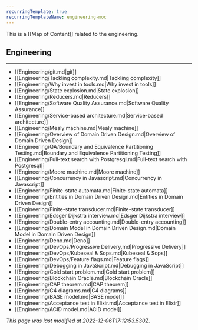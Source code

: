 ```yaml
---
recurringTemplate: true
recurringTemplateName: engineering-moc
---
```


This is a [[Map of Content]] related to the engineering.

## Engineering
---
- [[Engineering/git.md|git]]
- [[Engineering/Tackling complexity.md|Tackling complexity]]
- [[Engineering/Why invest in tools.md|Why invest in tools]]
- [[Engineering/State explosion.md|State explosion]]
- [[Engineering/Reducers.md|Reducers]]
- [[Engineering/Software Quality Assurance.md|Software Quality Assurance]]
- [[Engineering/Service-based architecture.md|Service-based architecture]]
- [[Engineering/Mealy machine.md|Mealy machine]]
- [[Engineering/Overview of Domain Driven Design.md|Overview of Domain Driven Design]]
- [[Engineering/QA/Boundary and Equivalence Partitioning Testing.md|Boundary and Equivalence Partitioning Testing]]
- [[Engineering/Full-text search with Postgresql.md|Full-text search with Postgresql]]
- [[Engineering/Moore machine.md|Moore machine]]
- [[Engineering/Concurrency in Javascript.md|Concurrency in Javascript]]
- [[Engineering/Finite-state automata.md|Finite-state automata]]
- [[Engineering/Entities in Domain Driven Design.md|Entities in Domain Driven Design]]
- [[Engineering/Finite-state transducer.md|Finite-state transducer]]
- [[Engineering/Edsger Dijkstra interview.md|Edsger Dijkstra interview]]
- [[Engineering/Double-entry accounting.md|Double-entry accounting]]
- [[Engineering/Domain Model in Domain Driven Design.md|Domain Model in Domain Driven Design]]
- [[Engineering/Deno.md|Deno]]
- [[Engineering/DevOps/Progressive Delivery.md|Progressive Delivery]]
- [[Engineering/DevOps/Kubeseal & Sops.md|Kubeseal & Sops]]
- [[Engineering/DevOps/Feature flags.md|Feature flags]]
- [[Engineering/Debugging in JavaScript.md|Debugging in JavaScript]]
- [[Engineering/Cold start problem.md|Cold start problem]]
- [[Engineering/Blockchain Oracle.md|Blockchain Oracle]]
- [[Engineering/CAP theorem.md|CAP theorem]]
- [[Engineering/C4 diagrams.md|C4 diagrams]]
- [[Engineering/BASE model.md|BASE model]]
- [[Engineering/Acceptance test in Elixir.md|Acceptance test in Elixir]]
- [[Engineering/ACID model.md|ACID model]]


*This page was last modified at 2022-12-06T17:12:53.530Z*.
